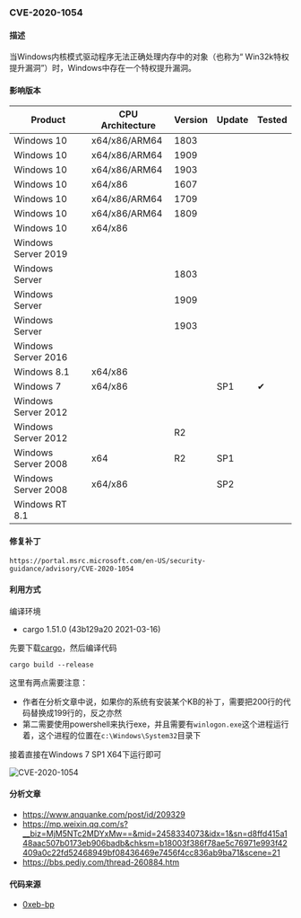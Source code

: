 ### CVE-2020-1054

#### 描述

当Windows内核模式驱动程序无法正确处理内存中的对象（也称为“ Win32k特权提升漏洞”）时，Windows中存在一个特权提升漏洞。

#### 影响版本

| Product             | CPU Architecture | Version | Update | Tested             |
| ------------------- | ---------------- | ------- | ------ | ------------------ |
| Windows 10          | x64/x86/ARM64 | 1803 |        |                    |
| Windows 10          | x64/x86/ARM64 | 1909 |        |                    |
| Windows 10          | x64/x86/ARM64 | 1903   |        |  |
| Windows 10          | x64/x86    | 1607  |        |  |
| Windows 10          | x64/x86/ARM64 | 1709 |        |                    |
| Windows 10 | x64/x86/ARM64 | 1809 | | |
| Windows 10          | x64/x86    |         |        |                    |
| Windows Server 2019 |                  |         |        |                    |
| Windows Server      |                  | 1803 |        |                    |
| Windows Server      |                  | 1909 |        |                    |
| Windows Server      |                  | 1903 |        |                    |
| Windows Server 2016 | |  | | |
| Windows 8.1 | x64/x86 |  | | |
| Windows 7 | x64/x86 |  | SP1 | &#10004; |
| Windows Server 2012 |  |  |  | |
| Windows Server 2012 | | R2 | | |
| Windows Server 2008 | x64 | R2 | SP1 | |
| Windows Server 2008 | x64/x86          |  | SP2 | |
| Windows RT 8.1 | |  | | |

#### 修复补丁

```
https://portal.msrc.microsoft.com/en-US/security-guidance/advisory/CVE-2020-1054
```

#### 利用方式

编译环境

- cargo 1.51.0 (43b129a20 2021-03-16)

先要下载[cargo](https://www.rust-lang.org/learn/get-started)，然后编译代码

```
cargo build --release
```

这里有两点需要注意：

- 作者在分析文章中说，如果你的系统有安装某个KB的补丁，需要把200行的代码替换成199行的，反之亦然
- 第二需要使用powershell来执行exe，并且需要有`winlogon.exe`这个进程运行着，这个进程的位置在`c:\Windows\System32`目录下

接着直接在Windows 7 SP1 X64下运行即可 

![CVE-2020-1054](https://raw.github.com/Ascotbe/Image/master/Kernelhub/CVE-2020-1054_windows_7_x64.gif)

#### 分析文章
- https://www.anquanke.com/post/id/209329
- https://mp.weixin.qq.com/s?__biz=MjM5NTc2MDYxMw==&mid=2458334073&idx=1&sn=d8ffd415a148aac507b0173eb906badb&chksm=b18003f386f78ae5c76971e993f42409a0c22fd52468949bf08436469e7456f4cc836ab9ba71&scene=21
- https://bbs.pediy.com/thread-260884.htm

#### 代码来源

- [0xeb-bp](https://github.com/0xeb-bp/cve-2020-1054)